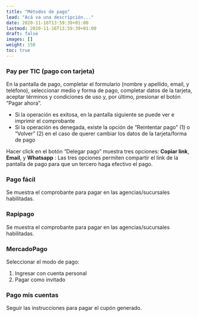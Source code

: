 ```yaml
---
title: "Métodos de pago"
lead: "Acá va una descripción..."
date: 2020-11-16T13:59:39+01:00
lastmod: 2020-11-16T13:59:39+01:00
draft: false
images: []
weight: 150
toc: true
---
```


### Pay per TIC (pago con tarjeta)

En la pantalla de pago, completar el formulario (nombre y apellido, email, y teléfono), seleccionar medio y forma de pago, completar datos de la tarjeta, aceptar términos y condiciones de uso y, por último, presionar el botón “Pagar ahora”.

- Si la operación es exitosa, en la pantalla siguiente se puede ver e imprimir el comprobante
- Si la operación es denegada, existe la opción de “Reintentar pago” (1) o “Volver” (2) en el caso de querer cambiar los datos de la tarjeta/forma de pago

Hacer click en el botón “Delegar pago” muestra tres opciones:
**Copiar link**, **Email**, y **Whatsapp** : Las tres opciones permiten compartir el link de la pantalla de pago para que un tercero haga efectivo el pago.

### Pago fácil

Se muestra el comprobante para pagar en las agencias/sucursales habilitadas.

### Rapipago

Se muestra el comprobante para pagar en las agencias/sucursales habilitadas.

### MercadoPago

Seleccionar el modo de pago:

1. Ingresar con cuenta personal
1. Pagar como invitado

### Pago mis cuentas

Seguir las instrucciones para pagar el cupón generado.
